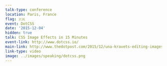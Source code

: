 ```yaml
---
talk-type: conference
location: Paris, France
flag: 🇫🇷
event: DotCSS
date: '2015-12-04'
hidden: true
talk: CSS Image Effects in 15 Minutes
event-link: http://www.dotcss.io/
main-link: http://www.thedotpost.com/2015/12/una-kravets-editing-images-in-css
link-type: video
image: ../images/speaking/dotcss.png
---
```

